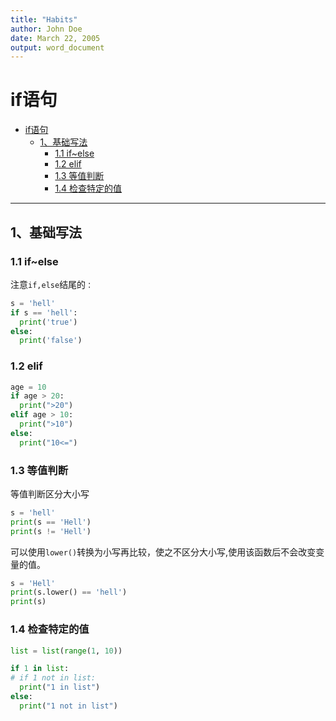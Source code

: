 ```yaml
---
title: "Habits"
author: John Doe
date: March 22, 2005
output: word_document
---
```


# if语句

<!-- @import "[TOC]" {cmd="toc" depthFrom=1 depthTo=6 orderedList=false} -->

<!-- code_chunk_output -->

- [if语句](#if语句)
  - [1、基础写法](#1-基础写法)
    - [1.1 if~else](#11-if~else)
    - [1.2 elif](#12-elif)
    - [1.3 等值判断](#13-等值判断)
    - [1.4 检查特定的值](#14-检查特定的值)

<!-- /code_chunk_output -->


---

## 1、基础写法

### 1.1 if~else

注意`if,else`结尾的`：`

```python {cmd}
s = 'hell'
if s == 'hell':
  print('true')
else:
  print('false')
```

### 1.2 elif

```python {cmd}
age = 10
if age > 20:
  print(">20")
elif age > 10:
  print(">10")
else:
  print("10<=")
```

### 1.3 等值判断

等值判断区分大小写

```python {cmd}
s = 'hell'
print(s == 'Hell')
print(s != 'Hell')
```

可以使用`lower()`转换为小写再比较，使之不区分大小写,使用该函数后不会改变变量的值。

```python {cmd}
s = 'Hell'
print(s.lower() == 'hell')
print(s)
```

### 1.4 检查特定的值

```python {cmd}
list = list(range(1, 10))

if 1 in list:
# if 1 not in list:
  print("1 in list")
else:
  print("1 not in list")

```


